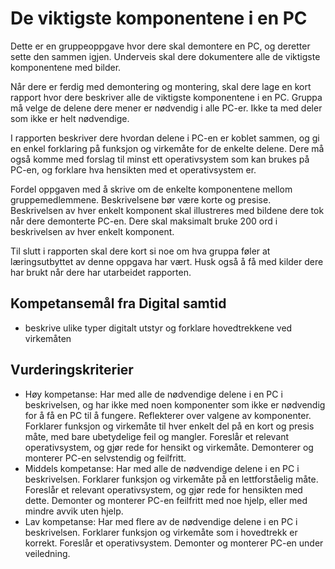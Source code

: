 De viktigste komponentene i en PC
=================================
Dette er en gruppeoppgave hvor dere skal demontere en PC, og deretter sette den sammen igjen. Underveis skal dere dokumentere alle de viktigste komponentene med bilder.

Når dere er ferdig med demontering og montering, skal dere lage en kort rapport hvor dere beskriver alle de viktigste komponentene i en PC. Gruppa må velge de delene dere mener er nødvendig i alle PC-er. Ikke ta med deler som ikke er helt nødvendige.

I rapporten beskriver dere hvordan delene i PC-en er koblet sammen, og gi en enkel forklaring på funksjon og virkemåte for de enkelte delene. Dere må også komme med forslag til minst ett operativsystem som kan brukes på PC-en, og forklare hva hensikten med et operativsystem er.

Fordel oppgaven med å skrive om de enkelte komponentene mellom gruppemedlemmene. Beskrivelsene bør være korte og presise. Beskrivelsen av hver enkelt komponent skal illustreres med bildene dere tok når dere demonterte PC-en. Dere skal maksimalt bruke 200 ord i beskrivelsen av hver enkelt komponent.

Til slutt i rapporten skal dere kort si noe om hva gruppa føler at læringsutbyttet av denne oppgava har vært. Husk også å få med kilder dere har brukt når dere har utarbeidet rapporten.

Kompetansemål fra Digital samtid
--------------------------------
* beskrive ulike typer digitalt utstyr og forklare hovedtrekkene ved virkemåten

Vurderingskriterier
-------------------
* Høy kompetanse: Har med alle de nødvendige delene i en PC i beskrivelsen, og har ikke med noen komponenter som ikke er nødvendig for å få en PC til å fungere. Reflekterer over valgene av komponenter. Forklarer funksjon og virkemåte til hver enkelt del på en kort og presis måte, med bare ubetydelige feil og mangler. Foreslår et relevant operativsystem, og gjør rede for hensikt og virkemåte. Demonterer og monterer PC-en selvstendig og feilfritt.
* Middels kompetanse:  Har med alle de nødvendige delene i en PC i beskrivelsen. Forklarer funksjon og virkemåte på en lettforståelig måte. Foreslår et relevant operativsystem, og gjør rede for hensikten med dette. Demonter og monterer PC-en feilfritt med noe hjelp, eller med mindre avvik uten hjelp.
* Lav kompetanse: Har med flere av de nødvendige delene i en PC i beskrivelsen. Forklarer funksjon og virkemåte som i hovedtrekk er korrekt. Foreslår et operativsystem. Demonter og monterer PC-en under veiledning.
